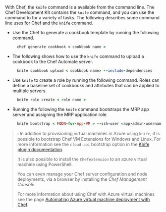 With Chef, the `knife` command is a available from the command line. The Chef Development Kit contains the `knife` command, and you can use the command to for a variety of tasks.  The following describes some command line uses for Chef and the `knife` command.

- Use the Chef to generate a cookbook template by running the following command.

  ```ruby
    chef generate cookbook < cookbook name >
  ```

- The following shows how to use the `knife` command to upload a cookbook to the Chef Automate server.

  ```ruby
    knife cookbook upload < cookbook name> --include-dependencies

  ```

- Use `knife` to create a role by running the following command. Roles can define a baseline set of cookbooks and attributes that can be applied to multiple servers.

  ```ruby
    knife role create < role name >
  ```

- Running the following the `knife` command bootstraps the MRP app server and assigning the MRP application role.

  ```ruby
    knife bootstrap < FQDN-for-App-VM > --ssh-user <app-admin-username> --ssh-password <mrp-app-admin-password> --node-name  < node name > --run-list role[ < role you defined > ] --sudo --verbose
  ```

>:information_source: In addition to provisioning virtual machines in Azure using `knife`, it is possible to bootstrap Chef VM Extensions for Windows and Linux. For more information see the `cloud-api` bootstrap option in the [Knife plugin documentation](https://github.com/chef/knife-azure).
>
> It is also possible to install the `Chefextension` to an azure virtual machine using PowerShell.
>
> You can even manage your Chef server configuration and node deployments, via a browser by installing the *Chef Management Console*.
>
> For more information about using Chef with Azure virtual machines see the page [Automating Azure virtual machine deployment with Chef](https://docs.microsoft.com/en-us/azure/virtual-machines/windows/chef-automation).
